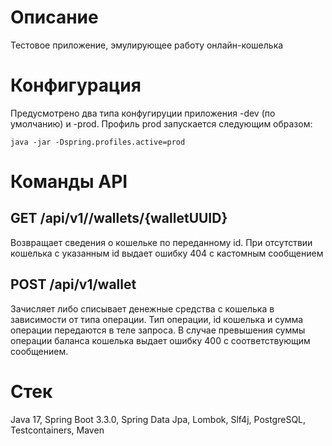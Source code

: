 # Описание
Тестовое приложение, эмулирующее работу онлайн-кошелька
# Конфигурация
Предусмотрено два типа конфугируции приложения -dev (по умолчанию) и -prod. Профиль prod запускается следующим образом: 
```
java -jar -Dspring.profiles.active=prod
```
# Команды API
## GET /api/v1//wallets/{walletUUID}
Возвращает сведения о кошельке по переданному id. При отсутствии кошелька с указанным id выдает ошибку 404 с кастомным сообщением  
## POST /api/v1/wallet
Зачисляет либо списывает денежные средства с кошелька в зависимости от типа операции. Тип операции, id кошелька и сумма операции передаются в теле запроса. В случае превышения суммы операции баланса кошелька выдает ошибку 400 с соответствующим сообщением.
# Стек
Java 17, Spring Boot 3.3.0, Spring Data Jpa, Lombok, Slf4j, PostgreSQL, Testcontainers, Maven

